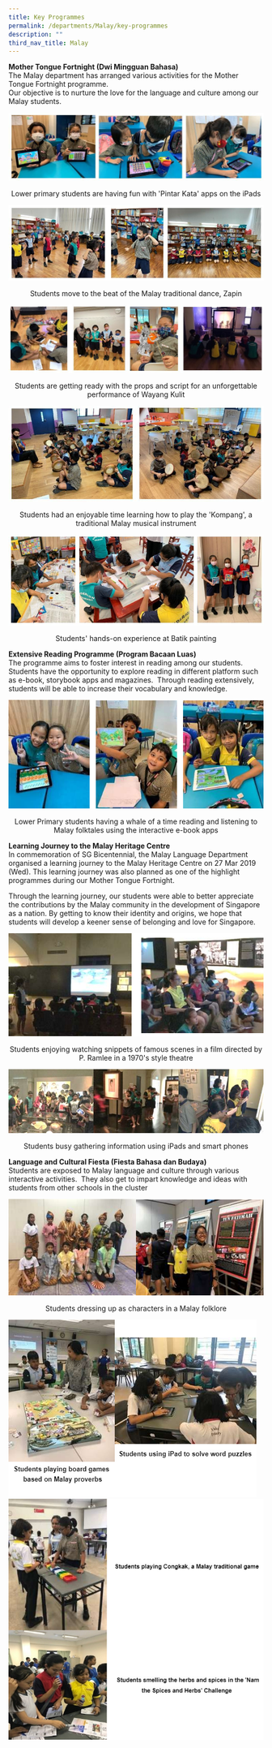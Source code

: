 ```yaml
---
title: Key Programmes
permalink: /departments/Malay/key-programmes
description: ""
third_nav_title: Malay
---
```

<p><strong>Mother Tongue Fortnight (Dwi Mingguan Bahasa)</strong>&nbsp;<br>The Malay department has arranged various activities for the Mother Tongue Fortnight programme.&nbsp;<br>Our objective is to nurture the love for the language and culture among our Malay students.</p>

![](/images/2021%20ML%20-%20pic%201.jpg)
<p style="text-align: center;">Lower primary students are having fun with 'Pintar Kata' apps on the iPads</p>

![](/images/2021%20ML%20-%20pic%202.jpg)
<p style="text-align: center;">Students move to the beat of the Malay traditional dance, Zapin</p>

![](/images/2021%20ML%20-%20pic%203.jpg)

<p style="text-align: center;">Students are getting ready with the props and script for an unforgettable performance of Wayang Kulit</p>

![](/images/2021%20ML%20-%20pic%204.jpg)

<p style="text-align: center;">Students had an enjoyable time learning how to play the 'Kompang', a traditional Malay musical instrument</p>

![](/images/2021%20ML%20-%20pic%205.jpg)

<p style="text-align: center;">Students' hands-on experience at Batik painting</p>

<p><strong>Extensive Reading Programme (Program Bacaan Luas)</strong><br>The programme aims to foster interest in reading among our students.&nbsp; Students have the opportunity to explore reading in different platform such as e-book, storybook apps and magazines.&nbsp; Through reading extensively, students will be able to increase their vocabulary and knowledge.</p>

![](/images/tnebook.jpg)

<p style="text-align: center;">Lower Primary students having a whale of a time reading and listening to Malay folktales using the interactive e-book apps</p>

<p><strong>Learning Journey to the Malay Heritage Centre</strong><br>In commemoration of SG Bicentennial, the Malay Language Department organised a learning journey to the Malay Heritage Centre on 27 Mar 2019 (Wed). This learning journey was also planned as one of the highlight programmes during our Mother Tongue Fortnight.&nbsp;</p>

<p class=""><span class="">Through the learning journey, our students were able to better appreciate the contributions by the Malay community in the development of Singapore as a nation. By getting to know their identity and origins, we hope that students will develop a keener sense of belonging and love for Singapore.</span></p>

![](/images/tnLJLLLL.jpg)

<p style="text-align: center;">Students enjoying watching snippets of famous scenes in a film directed by P. Ramlee in a 1970's style theatre</p>

![](/images/tnMLBusy.jpg)

<p style="text-align: center;">Students busy gathering information using iPads and smart phones</p>

<p><strong>Language and Cultural Fiesta (Fiesta Bahasa dan Budaya)&nbsp;</strong><br>Students are exposed to Malay language and culture through various interactive activities.&nbsp; They also get to impart knowledge and ideas with students from other schools in the cluster</p>

![](/images/tnfiesta.jpg)

<p style="text-align: center;">Students dressing up as characters in a Malay folklore</p>

![](/images/tniPad%20thing.jpg)
![](/images/tnedit.jpg)